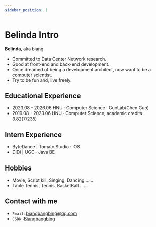 ```yaml
---
sidebar_position: 1
---
```


# Belinda Intro

**Belinda**, aka biang. 
- Committed to Data Center Network research.
- Good at front-end and back-end development.
- Once dreamed of being a development architect, now want to be a computer scientist.
- Try to be fun and, live freely.

## Educational Experience

- 2023.08 - 2026.06 HNU · Computer Science · GuoLab(Chen Guo) 
- 2019.08 - 2023.06 HNU · Computer Science, academic credits 3.82(7/235)

## Intern Experience

- ByteDance | Tomato Studio · iOS
- DiDi | UGC · Java BE

## Hobbies

- Movie, Script kill, Singing, Dancing ……
- Table Tennis, Tennis, BasketBall ……

## Contact with me

- `Email`: biangbangbing@qq.com
- `CSDN` :[Biangbangbing](https://blog.csdn.net/weixin_45658027?spm=1000.2115.3001.5343)
